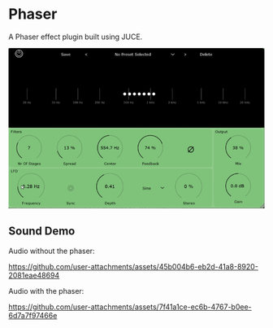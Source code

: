 # Phaser
A Phaser effect plugin built using JUCE.

![Phaser Demo](demo/demo.gif)

## Sound Demo

Audio without the phaser:

https://github.com/user-attachments/assets/45b004b6-eb2d-41a8-8920-2081eae48694

Audio with the phaser:

https://github.com/user-attachments/assets/7f41a1ce-ec6b-4767-b0ee-6d7a7f97466e

